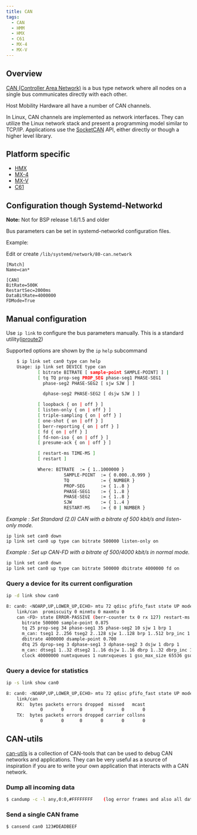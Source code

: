 ```yaml
---
title: CAN
tags:
  - CAN
  - HMM
  - HMX
  - C61
  - MX-4
  - MX-V
---
```


## Overview

[CAN (Controller Area Network)](https://en.wikipedia.org/wiki/CAN_bus) is a bus type network where all nodes on a single bus communicates directly with each other. 

Host Mobility Hardware all have a number of CAN channels.

In Linux, CAN channels are implemented as network interfaces. They can utilize the Linux network stack and present a programming model similar to TCP/IP. Applications use the [SocketCAN](https://www.kernel.org/doc/html/v4.19/networking/can.html) API, either directly or though a higher level library.

## Platform specific

- [HMX](hmx/can.md)
- [MX-4](mx4/can.md)
- [MX-V](mxv/can.md)
- [C61](c61/can.md)

## Configuration though Systemd-Networkd

**Note:** Not for BSP release 1.6/1.5 and older

Bus parameters can be set in systemd-networkd configuration files. 

Example:

Edit or create `/lib/systemd/network/80-can.network`
```
[Match]
Name=can*

[CAN]
BitRate=500K
RestartSec=2000ms
DataBitRate=4000000
FDMode=True
```


## Manual configuration

Use `ip link` to configure the bus parameters manually. This is a standard utility([iproute2](https://wiki.linuxfoundation.org/networking/iproute2))

Supported options are shown by the `ip` `help` subcommand

```bash
    $ ip link set can0 type can help  
    Usage: ip link set DEVICE type can
            [ bitrate BITRATE [ sample-point SAMPLE-POINT] ] |
            [ tq TQ prop-seg PROP_SEG phase-seg1 PHASE-SEG1
              phase-seg2 PHASE-SEG2 [ sjw SJW ] ]

              dphase-seg2 PHASE-SEG2 [ dsjw SJW ] ]

            [ loopback { on | off } ]
            [ listen-only { on | off } ]
            [ triple-sampling { on | off } ]
            [ one-shot { on | off } ]
            [ berr-reporting { on | off } ]
            [ fd { on | off } ]
            [ fd-non-iso { on | off } ]
            [ presume-ack { on | off } ]

            [ restart-ms TIME-MS ]
            [ restart ]

            Where: BITRATE  := { 1..1000000 }
                      SAMPLE-POINT  := { 0.000..0.999 }
                      TQ            := { NUMBER }
                      PROP-SEG      := { 1..8 }
                      PHASE-SEG1    := { 1..8 }
                      PHASE-SEG2    := { 1..8 }
                      SJW           := { 1..4 }
                      RESTART-MS    := { 0 | NUMBER }
```


*Example : Set Standard (2.0) CAN with a bitrate of 500 kbit/s and listen-only mode.*
```
ip link set can0 down
ip link set can0 up type can bitrate 500000 listen-only on
```

*Example : Set up CAN-FD with a bitrate of 500/4000 kbit/s in normal mode.*
```bash
ip link set can0 down
ip link set can0 up type can bitrate 500000 dbitrate 4000000 fd on
```

### Query a device for its current configuration

```bash
ip -d link show can0
```

```bash
8: can0: <NOARP,UP,LOWER_UP,ECHO> mtu 72 qdisc pfifo_fast state UP mode DEFAULT group default qlen 10
    link/can  promiscuity 0 minmtu 0 maxmtu 0 
    can <FD> state ERROR-PASSIVE (berr-counter tx 0 rx 127) restart-ms 0 
	  bitrate 500000 sample-point 0.875
	  tq 25 prop-seg 34 phase-seg1 35 phase-seg2 10 sjw 1 brp 1
	  m_can: tseg1 2..256 tseg2 2..128 sjw 1..128 brp 1..512 brp_inc 1
	  dbitrate 4000000 dsample-point 0.700
	  dtq 25 dprop-seg 3 dphase-seg1 3 dphase-seg2 3 dsjw 1 dbrp 1
	  m_can: dtseg1 1..32 dtseg2 1..16 dsjw 1..16 dbrp 1..32 dbrp_inc 1
	  clock 40000000 numtxqueues 1 numrxqueues 1 gso_max_size 65536 gso_max_segs 65535 parentbus spi parentdev spi3.0 
```

### Query a device for statistics

```bash
ip -s link show can0
```

```bash
8: can0: <NOARP,UP,LOWER_UP,ECHO> mtu 72 qdisc pfifo_fast state UP mode DEFAULT group default qlen 10
    link/can 
    RX:  bytes packets errors dropped  missed   mcast           
             0       0      0       0       0       0 
    TX:  bytes packets errors dropped carrier collsns           
             0       0      0       0       0       0 
```

## CAN-utils 

[can-utils]( https://github.com/linux-can/can-utils) is a collection of CAN-tools that
can be used to debug CAN networks and applications. They can be very useful as a source of
inspiration if you are to write your own application that interacts with a CAN
network.

### Dump all incoming data

```bash
$ candump -c -l any,0:0,#FFFFFFFF    (log error frames and also all data frames)
```

### Send a single CAN frame

```bash
$ cansend can0 123#DEADBEEF
```
